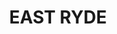 ---
lastmod: '2025-04-06T06:05:20+00:00'
latitude: -33.79419
layout: suburb
longitude: 151.130233
postcode: '2113'
state: NSW
title: EAST RYDE
url: /nsw/east-ryde/
---